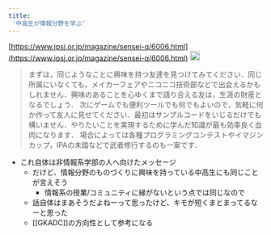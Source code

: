 ```yaml
---
title:
 '中高生が情報分野を学ぶ'
---
```


[https://www.ipsj.or.jp/magazine/sensei-q/6006.html](https://www.ipsj.or.jp/magazine/sensei-q/6006.html) <img src='https://scrapbox.io/api/pages/blu3mo-public/drinami/icon' alt='drinami.icon' height="19.5"/>
>  まずは，同じようなことに興味を持つ友達を見つけてみてください．同じ所属にいなくても，メイカーフェアやニコニコ技術部などで出会えるかもしれません．興味のあることを心ゆくまで語り合える友は，生涯の財産となるでしょう．
>   次にゲームでも便利ツールでも何でもよいので，気軽に何か作って友人に見せてください．最初はサンプルコードをいじるだけでも構いません．やりたいことを実現するために学んだ知識が最も効率良く血肉になります．
>   場合によっては各種プログラミングコンテストやイマジンカップ，IPAの未踏などで武者修行するのも一案です．
- これ自体は非情報系学部の人へ向けたメッセージ
    - だけど、情報分野のものづくりに興味を持っている中高生にも同じことが言えそう
        - 情報系の授業/コミュニティに縁がないという点では同じなので
    - 話自体はまあそうだよねーって思ったけど、キモが短くまとまってるなーと思った
    - [[GKADC]]の方向性として参考になる